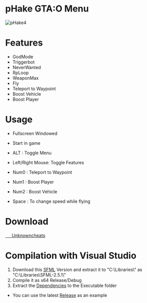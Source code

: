 # pHake GTA:O Menu 
![pHake4](https://user-images.githubusercontent.com/52607377/78054921-13e66e00-7383-11ea-8082-2f80ff9fb0b9.png)
# Features<br/>
- GodMode<br/>
- Triggerbot<br/>
- NeverWanted<br/>
- RpLoop<br/>
- WeaponMax<br/>
- Fly<br/>
- Teleport to Waypoint<br/>
- Boost Vehicle<br/>
- Boost Player<br/>

# Usage
- Fullscreen Windowed<br/>
- Start in game<br/>

- ALT : Toggle Menu<br/>
- Left/Right Mouse: Toggle Features<br/>
- Num0 : Teleport to Waypoint<br/>
- Num1 : Boost Player<br/>
- Num2 : Boost Vehicle<br/>
- Space : To change speed while flying<br/>

# Download
<a href="https://www.unknowncheats.me/forum/grand-theft-auto-v/344571-phake-external-source.html">⠀⠀Unknowncheats</a>

# Compilation with Visual Studio
1. Download this <a href="https://www.sfml-dev.org/files/SFML-2.5.1-windows-vc15-64-bit.zip">SFML</a> Version and extract it to  "C:\\Libraries\\" as "C:\\Libraries\\SFML-2.5.1\\"
2. Compile it as x64 Release/Debug
3. Extract the <a href="https://github.com/xhz8s/pHake/releases/download/0/dp.zip">Dependencies</a> to the Executable folder <br/>
- You can use the latest <a href="https://github.com/xhz8s/pHake/releases/download/4.4/pHake4.4_1.51.zip">Release</a> as an example

